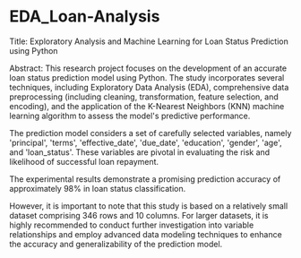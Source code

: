 # EDA_Loan-Analysis
Title: Exploratory Analysis and Machine Learning for Loan Status Prediction using Python

Abstract:
This research project focuses on the development of an accurate loan status prediction model using Python. The study incorporates several techniques, including Exploratory Data Analysis (EDA), comprehensive data preprocessing (including cleaning, transformation, feature selection, and encoding), and the application of the K-Nearest Neighbors (KNN) machine learning algorithm to assess the model's predictive performance.

The prediction model considers a set of carefully selected variables, namely 'principal', 'terms', 'effective_date', 'due_date', 'education', 'gender', 'age', and 'loan_status'. These variables are pivotal in evaluating the risk and likelihood of successful loan repayment.

The experimental results demonstrate a promising prediction accuracy of approximately 98% in loan status classification.

However, it is important to note that this study is based on a relatively small dataset comprising 346 rows and 10 columns. For larger datasets, it is highly recommended to conduct further investigation into variable relationships and employ advanced data modeling techniques to enhance the accuracy and generalizability of the prediction model.
